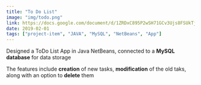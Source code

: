 ```yaml
---
title: "To Do List"
image: "img/todo.png"
link: https://docs.google.com/document/d/1ZRDxC895P2wSH71GCv3Ujs8FSUkTjZYb-iJs7ToMcd0/edit?usp=sharing
date: 2019-02-01
tags: ["project-item", "JAVA", "MySQL", "NetBeans", "App"]
---
```

Designed a ToDo List App in Java NetBeans, connected to a **MySQL database** for data storage

The features include **creation** of new tasks, **modification** of the old taks, along with an option to **delete** them
